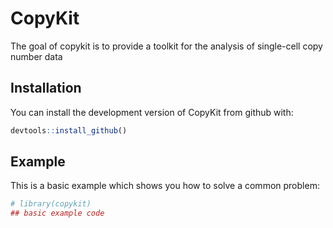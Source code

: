 
<!-- README.md is generated from README.Rmd. Please edit that file -->

# CopyKit

<!-- badges: start -->

<!-- badges: end -->

The goal of copykit is to provide a toolkit for the analysis of
single-cell copy number data

## Installation

You can install the development version of CopyKit from github with:

``` r
devtools::install_github()
```

## Example

This is a basic example which shows you how to solve a common problem:

``` r
# library(copykit)
## basic example code
```
